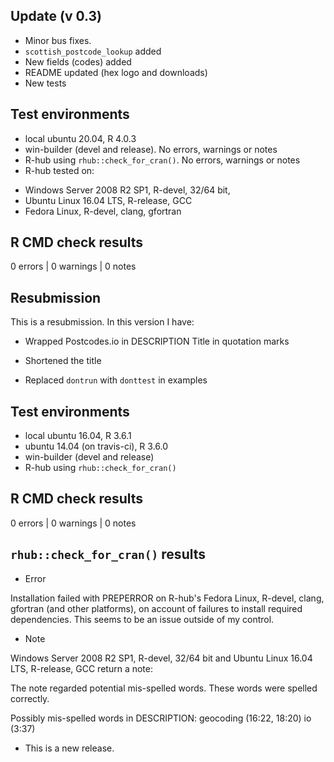 ## Update (v 0.3)

* Minor bus fixes.
* `scottish_postcode_lookup` added
* New fields (codes) added
* README updated (hex logo and downloads)
* New tests

## Test environments
* local ubuntu 20.04, R 4.0.3
* win-builder (devel and release). No errors, warnings or notes
* R-hub using `rhub::check_for_cran()`. No errors, warnings or notes
* R-hub tested on:
- Windows Server 2008 R2 SP1, R-devel, 32/64 bit,
- Ubuntu Linux 16.04 LTS, R-release, GCC
- Fedora Linux, R-devel, clang, gfortran

## R CMD check results

0 errors | 0 warnings | 0 notes

## Resubmission

This is a resubmission. In this version I have:

* Wrapped Postcodes.io in DESCRIPTION Title in quotation marks

* Shortened the title

* Replaced `dontrun` with `donttest` in examples

## Test environments
* local ubuntu 16.04, R 3.6.1
* ubuntu 14.04 (on travis-ci), R 3.6.0
* win-builder (devel and release)
* R-hub using `rhub::check_for_cran()`

## R CMD check results

0 errors | 0 warnings | 0 notes

## `rhub::check_for_cran()` results

* Error

Installation failed with PREPERROR on R-hub's Fedora Linux, R-devel, clang, gfortran (and other platforms), on account of failures to install required dependencies. This seems to be an issue outside of my control.

* Note

Windows Server 2008 R2 SP1, R-devel, 32/64 bit and Ubuntu Linux 16.04 LTS, R-release, GCC return a note:

The note regarded potential mis-spelled words. These words were spelled correctly.

Possibly mis-spelled words in DESCRIPTION:
  geocoding (16:22, 18:20)
  io (3:37)

* This is a new release.
